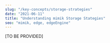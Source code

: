 ```yaml
---
slug: "/key-concepts/storage-strategies"
date: "2021-06-11"
title: "Understanding mimik Storage Stategies"
seo: "mimik, edge, edgeEngine"
---
```


[TO BE PROVIDED]